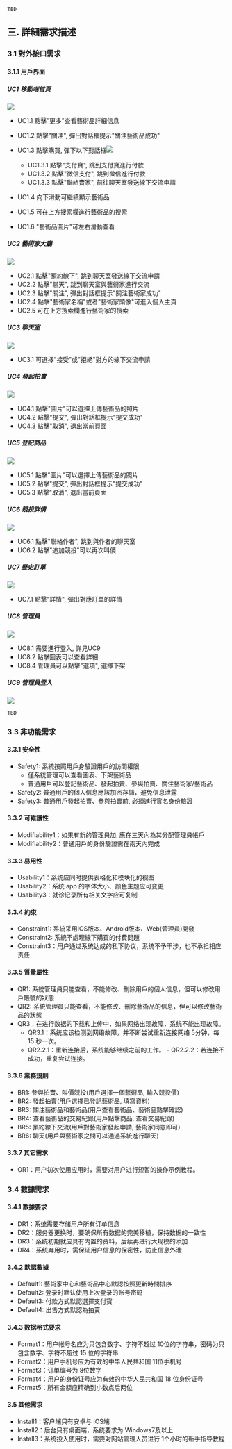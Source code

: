 ```
TBD
```

## 三. 詳細需求描述
### 3.1 對外接口需求
#### 3.1.1 用戶界面
##### UC1 移動端首頁
![](./prototype/首頁.png)
- UC1.1 點擊"更多"查看藝術品詳細信息
- UC1.2 點擊"關注", 彈出對話框提示"關注藝術品成功"
- UC1.3 點擊購買, 彈下以下對話框![](./prototype/購買_選擇支付方式.png)

    - UC1.3.1 點擊"支付寶", 跳到支付寶進行付款
    - UC1.3.2 點擊"微信支付", 跳到微信進行付款
    - UC1.3.3 點擊"聯絡賣家", 前往聊天室發送線下交流申請
- UC1.4 向下滑動可繼續顯示藝術品
- UC1.5 可在上方搜索欄進行藝術品的搜索
- UC1.6 "藝術品圖片"可左右滑動查看




##### UC2 藝術家大廳
![](./prototype/藝術家中心.png)
- UC2.1 點擊"預約線下", 跳到聊天室發送線下交流申請
- UC2.2 點擊"聊天", 跳到聊天室與藝術家進行交流
- UC2.3 點擊"關注", 彈出對話框提示"關注藝術家成功"
- UC2.4 點擊"藝術家名稱"或者"藝術家頭像"可進入個人主頁
- UC2.5 可在上方搜索欄進行藝術家的搜索

##### UC3 聊天室
![](./prototype/聊天室.png)
- UC3.1 可選擇"接受"或"拒絕"對方的線下交流申請

##### UC4 發起拍賣
![](./prototype/我的拍賣_發起拍賣.png)
- UC4.1 點擊"圖片"可以選擇上傳藝術品的照片
- UC4.2 點擊"提交", 彈出對話框提示"提交成功"
- UC4.3 點擊"取消", 退出當前頁面

##### UC5 登記商品
![](./prototype/我的拍賣_登記商品.png)
- UC5.1 點擊"圖片"可以選擇上傳藝術品的照片
- UC5.2 點擊"提交", 彈出對話框提示"提交成功"
- UC5.3 點擊"取消", 退出當前頁面

##### UC6 競投詳情
![](./prototype/我的拍賣_競投詳情.png)
- UC6.1 點擊"聯絡作者", 跳到與作者的聊天室
- UC6.2 點擊"追加競投"可以再次叫價

##### UC7 歷史訂單
![](./prototype/我的拍賣_歷史訂單.png)
- UC7.1 點擊"詳情", 彈出對應訂單的詳情

##### UC8 管理員
![](./prototype/管理員.png)
- UC8.1 需要進行登入, 詳見UC9
- UC8.2 點擊圖表可以查看詳細
- UC8.4 管理員可以點擊"選項", 選擇下架

##### UC9 管理員登入
![](./prototype/管理員_登入.png)


```
TBD
```

### 3.3 非功能需求
#### 3.3.1 安全性
- Safety1: 系統按照用戶身驗證用戶的訪問權限
    - 僅系統管理可以查看圖表、下架藝術品
    - 普通用戶可以登記藝術品、發起拍賣、參與拍賣、關注藝術家/藝術品
- Safety2: 普通用戶的個人信息應該加密存儲，避免信息泄露
- Safety3: 普通用戶發起拍賣、參與拍賣前, 必須進行實名身份驗證

#### 3.3.2 可維護性
- Modifiability1：如果有新的管理員加, 應在三天內為其分配管理員帳戶
- Modifiability2：普通用戶的身份驗證需在兩天內完成

#### 3.3.3 易用性
- Usability1：系统应同时提供表格化和模块化的视图 
- Usability2：系统 app 的字体大小、颜色主题应可变更
- Usability3：就诊记录所有相关文字应可复制 
 

#### 3.3.4 約束
- Constraint1: 系統采用IOS版本、Android版本、Web(管理員)開發
- Constraint2: 系統不處理線下購買的付費問題
- Constraint3：用户通过系统达成的私下协议，系统不予干涉，也不承担相应责任

#### 3.3.5 質量屬性
- QR1: 系統管理員只能查看，不能修改、刪除用戶的個人信息，但可以修改用戶賬號的狀態
- QR2: 系統管理員只能查看，不能修改、刪除藝術品的信息，但可以修改藝術品的狀態
- QR3：在进行数据的下载和上传中，如果网络出现故障，系统不能出现故障。  
    - QR3.1：系统应该检测到网络故障，并不断尝试重新连接网络 5分钟，每 15 秒一次。
    - QR2.2.1：重新连接后，系统能够继续之前的工作。   - QR2.2.2：若连接不成功，重复尝试连接。 


#### 3.3.6 業務規則
- BR1: 參與拍賣、叫價競投(用戶選擇一個藝術品, 輸入競投價)
- BR2: 發起拍賣(用戶選擇已登記藝術品, 填寫資料)
- BR3: 關注藝術品和藝術品(用戶查看藝術品、藝術品點擊確認)
- BR4: 查看藝術品的交易紀錄(用戶點擊商品, 查看交易紀錄)
- BR5: 預約線下交流(用戶對藝術家發起申請, 藝術家同意即可)
- BR6: 聊天(用戶與藝術家之間可以通過系統進行聊天)

#### 3.3.7 其它需求
- OR1：用户初次使用应用时，需要对用户进行短暂的操作示例教程。 

### 3.4 數據需求
#### 3.4.1 數據要求
- DR1：系统需要存储用户所有订单信息 
- DR2：服务器更换时，要确保所有数据的完美移植，保持数据的一致性 
- DR3：系统初期就应具有内置的资料，后续再进行大规模的添加 
- DR4：系统弃用时，需保证用户信息的保密性，防止信息外泄 

#### 3.4.2 默認數據
- Default1: 藝術家中心和藝術品中心默認按照更新時間排序
- Default2: 登录时默认使用上次登录的账号密码
- Default3: 付款方式默認選擇支付寶
- Default4: 出售方式默認為拍賣

#### 3.4.3 数据格式要求 
- Format1：用户帐号名应为只包含数字、字符不超过 10位的字符串，密码为只包含数字、字符不超过 15 位的字符串 
- Format2：用户手机号应为有效的中华人民共和国 11位手机号 
- Format3：订单编号为 8位数字 
- Format4：用户的身份证号应为有效的中华人民共和国 18 位身份证号 
- Format5：所有金额应精确到小数点后两位 


#### 3.5 其他需求 
- Install1：客户端只有安卓与 IOS端 
- Install2：后台只有桌面端，系统要求为 Windows7及以上 
- Install3：系统投入使用时，需要对网站管理人员进行 1个小时的新手指导教程 